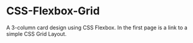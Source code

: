 # CSS-Flexbox-Grid
A 3-column card design using CSS Flexbox.
In the first page is a link to a simple CSS Grid Layout.
